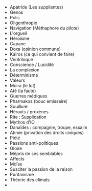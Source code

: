 - Apatride (Les suppliantes)
- Genos
- Polis
- Oligenthropie
- Navigation (Méthaphore du pilote)
- L'orgueil
- Héroïsme
- Capane
- Doxa (opinion commune) 
- Kairos (ce qui convient de faire)
- Ventriloque
- Conscience / Lucidité
- La complexion
- Déterminisme
- Valeurs
- Moira (le lot)
- Atè (la faute)
- Guerres médiques
- Pharmakos (bouc emissaire)
- Souillure
- Hérauts / proxènes
- Rite : Supplication
- Mythos d'IO
- Danaïdes : compagnie, troupe, essaim
- Atimie (privation des droits civiques)
- Piété
- Passions anti-politiques
- Gloire
- Mépris de ses semblables
- Affects
- Moïse
- Susciter la passion de la raison
- Puritanisme
- Théorie des climats
- 
